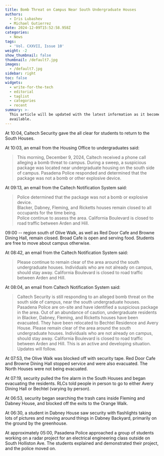 ```yaml
---
title: Bomb Threat on Campus Near South Undergraduate Houses
authors:
  - Iris Lubashev
  - Michael Gutierrez
date: 2024-12-09T15:52:58.958Z
categories:
  - News
tags:
  - 'Vol. CXXVII, Issue 10'
weight: -2
show_thumbnail: false
thumbnail: /default7.jpg
images:
  - /default7.jpg
sidebar: right
toc: false
widgets:
  - write-for-the-tech
  - editorial
  - taglist
  - categories
  - recent
summary: >-
  This article will be updated with the latest information as it becomes
  available.
---
```


At 10:04, Caltech Security gave the all clear for students to return to the South Houses.

At 10:03, an email from the Housing Office to undergraduates said:

> This morning, December 9, 2024, Caltech received a phone call alleging a bomb threat to campus. During a sweep, a suspicious package was located near undergraduate housing on the south side of campus. Pasadena Police responded and determined that the package was not a bomb or other explosive device.

At 09:13, an email from the Caltech Notification System said:

> Police determined that the package was not a bomb or explosive device.\
> Blacker, Dabney, Fleming, and Ricketts houses remain closed to all occupants for the time being.\
> Police continue to assess the area. California Boulevard is closed to road traffic between Arden and Hill.

09:00 -- region south of Olive Walk, as well as Red Door Cafe and Browne Dining Hall, remain closed. Broad Cafe is open and serving food. Students are free to move about campus otherwise.

At 08:42, an email from the Caltech Notification System said:

> Please continue to remain clear of the area around the south undergraduate houses. Individuals who are not already on campus, should stay away. California Boulevard is closed to road traffic between Arden and Hill.

At 08:04, an email from Caltech Notification System said:

> Caltech Security is still responding to an alleged bomb threat on the south side of campus, near the south undergraduate houses. Pasadena Police are on-site and have identified a suspicious package in the area.
> Out of an abundance of caution, undergraduate residents in Blacker, Dabney, Fleming, and Ricketts houses have been evacuated. They have been relocated to Bechtel Residence and Avery House. Please remain clear of the area around the south undergraduate houses. Individuals who are not already on campus, should stay away. California Boulevard is closed to road traffic between Arden and Hill.
> This is an active and developing situation. Updates will follow.

At 07:53, the Olive Walk was blocked off with security tape. Red Door Cafe and Browne Dining Hall stopped service and were also evacuated. The North Houses were not being evacuated.

At 07:19, security pulled the fire alarm in the South Houses and began evacuating the residents. RLCs told people in person to go to either Avery Dining Hall or Bechtel (varying by person).

At 06:53, security began searching the trash cans inside Fleming and Dabney House, and blocked off the exits to the Orange Walk.

At 06:30, a student in Dabney House saw security with flashlights taking lots of pictures and moving around things in Dabney Backyard, primarily on the ground by the greenhouse.

At approximately 05:00, Pasadena Police approached a group of students working on a radar project for an electrical engineering class outside on South Holliston Ave. The students explained and demonstrated their project, and the police moved on.
